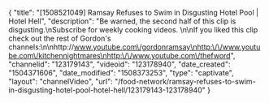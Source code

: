 {
    "title": "[1508521049] Ramsay Refuses to Swim in Disgusting Hotel Pool | Hotel Hell",
    "description": "Be warned, the second half of this clip is disgusting.\nSubscribe for weekly cooking videos. \n\nIf you liked this clip check out the rest of Gordon's channels:\n\nhttp:\/\/www.youtube.com\/gordonramsay\nhttp:\/\/www.youtube.com\/kitchennightmares\nhttp:\/\/www.youtube.com\/thefword",
    "channelid": "123179143",
    "videoid": "123178940",
    "date_created": "1504371606",
    "date_modified": "1508373253",
    "type": "captivate",
    "layout": "channelVideo",
    "url": "\/food-network\/ramsay-refuses-to-swim-in-disgusting-hotel-pool-hotel-hell\/123179143-123178940"
}